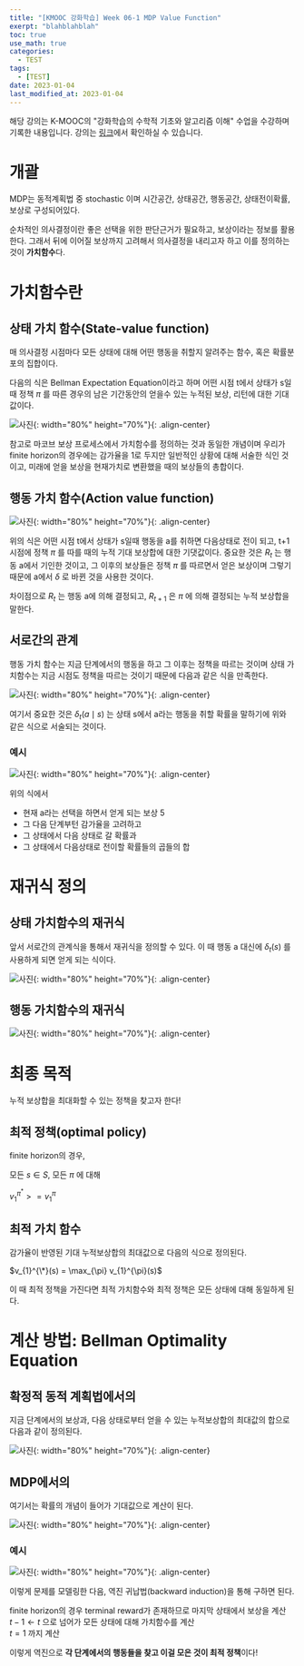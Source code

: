 ```yaml
---
title: "[KMOOC 강화학습] Week 06-1 MDP Value Function"
exerpt: "blahblahblah"
toc: true
use_math: true
categories:
  - TEST
tags:
  - [TEST]
date: 2023-01-04
last_modified_at: 2023-01-04
---
```


해당 강의는 K-MOOC의 "강화학습의 수학적 기초와 알고리즘 이해" 수업을 수강하며 기록한 내용입니다. 강의는 [링크](http://www.kmooc.kr/courses/course-v1:KoreaUnivK+ku_ai_002+2020_A44/course/)에서 확인하실 수 있습니다.


# 개괄

MDP는 동적계획법 중 stochastic 이며 시간공간, 상태공간, 행동공간, 상태전이확률, 보상로 구성되어있다.

순차적인 의사결정이란 좋은 선택을 위한 판단근거가 필요하고, 보상이라는 정보를 활용한다. 그래서 뒤에 이어질 보상까지 고려해서 의사결정을 내리고자 하고 이를 정의하는 것이 **가치함수**다.

# 가치함수란

## 상태 가치 함수(State-value function)

매 의사결정 시점마다 모든 상태에 대해 어떤 행동을 취할지 알려주는 함수, 혹은 확률분포의 집합이다.

다음의 식은 Bellman Expectation Equation이라고 하며 어떤 시점 t에서 상태가 s일때 정책 $\pi$ 를 따른 경우의 남은 기간동안의 얻을수 있는 누적된 보상, 리턴에 대한 기대값이다.

![사진](/assets/images/RL/w06-01-01.PNG){: width="80%" height="70%"}{: .align-center}

참고로 마코브 보상 프로세스에서 가치함수를 정의하는 것과 동일한 개념이며 우리가 finite horizon의 경우에는 감가율을 1로 두지만 일반적인 상황에 대해 서술한 식인 것이고, 미래에 얻을 보상을 현재가치로 변환했을 때의 보상들의 총합이다.


## 행동 가치 함수(Action value function)

![사진](/assets/images/RL/w06-01-02.PNG){: width="80%" height="70%"}{: .align-center}

위의 식은 어떤 시점 t에서 상태가 s일때 행동을 a를 취하면 다음상태로 전이 되고, t+1시점에 정책 $\pi$ 를 따를 때의 누적 기대 보상합에 대한 기댓값이다. 중요한 것은 $R_{t}$ 는 행동 a에서 기인한 것이고, 그 이후의 보상들은 정책 $\pi$ 를 따르면서 얻은 보상이며 그렇기 때문에 a에서 $\delta$ 로 바뀐 것을 사용한 것이다.

차이점으로 $R_{t}$ 는 행동 a에 의해 결정되고, $R_{t+1}$ 은 $\pi$ 에 의해 결정되는 누적 보상합을 말한다.


## 서로간의 관계

행동 가치 함수는 지금 단계에서의 행동을 하고 그 이후는 정책을 따르는 것이며 상태 가치함수는 지금 시점도 정책을 따르는 것이기 때문에 다음과 같은 식을 만족한다.

![사진](/assets/images/RL/w06-01-03.PNG){: width="80%" height="70%"}{: .align-center}

여기서 중요한 것은 $\delta_{t} (a\mid s)$ 는 상태 s에서 a라는 행동을 취할 확률을 말하기에 위와 같은 식으로 서술되는 것이다.

### 예시 

![사진](/assets/images/RL/w06-01-04.PNG){: width="80%" height="70%"}{: .align-center}

위의 식에서
- 현재 a라는 선택을 하면서 얻게 되는 보상 5
- 그 다음 단계부턴 감가율을 고려하고
- 그 상태에서 다음 상태로 갈 확률과
- 그 상태에서 다음상태로 전이할 확률들의 곱들의 합

# 재귀식 정의

## 상태 가치함수의 재귀식

앞서 서로간의 관계식을 통해서 재귀식을 정의할 수 있다. 이 때 행동 a 대신에 $\delta_{t}(s)$ 를 사용하게 되면 얻게 되는 식이다.

![사진](/assets/images/RL/w06-01-05.PNG){: width="80%" height="70%"}{: .align-center}


## 행동 가치함수의 재귀식

![사진](/assets/images/RL/w06-01-06.PNG){: width="80%" height="70%"}{: .align-center}

# 최종 목적

누적 보상합을 최대화할 수 있는 정책을 찾고자 한다!

## 최적 정책(optimal policy)

finite horizon의 경우, 

모든 $s\in S$, 모든 $\pi$ 에 대해

$v_{1}^{\pi^{*}} >= v_{1}^{\pi}$

## 최적 가치 함수

감가율이 반영된 기대 누적보상합의 최대값으로 다음의 식으로 정의된다.

$v_{1}^{\*}(s) = \max_{\pi} v_{1}^{\pi}(s)$

이 때 최적 정책을 가진다면 최적 가치함수와 최적 정책은 모든 상태에 대해 동일하게 된다.

# 계산 방법: Bellman Optimality Equation

## 확정적 동적 계획법에서의 

지금 단계에서의 보상과, 다음 상태로부터 얻을 수 있는 누적보상합의 최대값의 합으로 다음과 같이 정의된다.

![사진](/assets/images/RL/w06-01-07.PNG){: width="80%" height="70%"}{: .align-center}

## MDP에서의

여기서는 확률의 개념이 들어가 기대값으로 계산이 된다.

![사진](/assets/images/RL/w06-01-08.PNG){: width="80%" height="70%"}{: .align-center}

### 예시

![사진](/assets/images/RL/w06-01-09.PNG){: width="80%" height="70%"}{: .align-center}


이렇게 문제를 모델링한 다음, 역진 귀납법(backward induction)을 통해 구하면 된다.

finite horizon의 경우 terminal reward가 존재하므로 마지막 상태에서 보상을 계산<br>
$t-1\gets t$ 으로 넘어가 모든 상태에 대해 가치함수를 계산<br>
$t=1$ 까지 계산 

이렇게 역진으로 **각 단계에서의 행동들을 찾고 이걸 모은 것이 최적 정책**이다!
